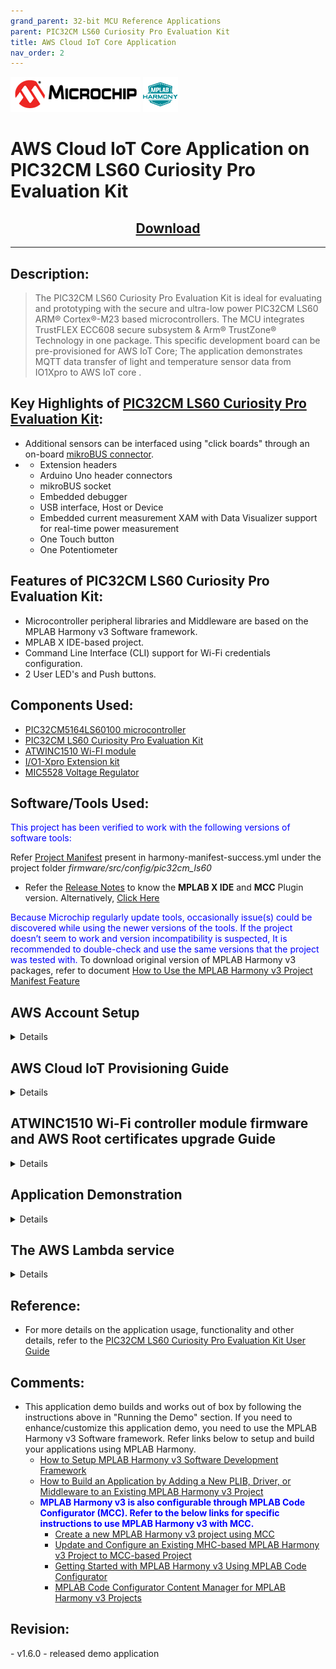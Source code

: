 ```yaml
---
grand_parent: 32-bit MCU Reference Applications
parent: PIC32CM LS60 Curiosity Pro Evaluation Kit
title: AWS Cloud IoT Core Application
nav_order: 2
---
```

<img src = "images/microchip_logo.png">
<img src = "images/microchip_mplab_harmony_logo_small.png">

<h1> AWS Cloud IoT Core Application on PIC32CM LS60 Curiosity Pro Evaluation Kit </h1>
<h2 align="center"> <a href="https://github.com/Microchip-MPLAB-Harmony/reference_apps/releases/latest/download/pic32cm_ls60_aws_iot_core" > Download </a> </h2>



-----

<h2> Description: </h2>

> The PIC32CM LS60 Curiosity Pro Evaluation Kit is ideal for evaluating and prototyping with the secure and ultra-low power PIC32CM LS60 ARM® Cortex®-M23 based microcontrollers. The MCU integrates TrustFLEX ECC608 secure subsystem & Arm® TrustZone® Technology in one package. This specific development board can be pre-provisioned for AWS IoT Core; The application demonstrates MQTT data transfer of light and temperature sensor data from IO1Xpro to AWS IoT core .

## Key Highlights of [ PIC32CM LS60 Curiosity Pro Evaluation Kit](https://www.microchip.com/en-us/development-tool/EV76R77A):

* Additional sensors can be interfaced using "click boards" through an on-board [mikroBUS connector](https://www.mikroe.com/click).
* - Extension headers
  - Arduino Uno header connectors
  - mikroBUS socket
  - Embedded debugger
  - USB interface, Host or Device
  - Embedded current measurement XAM with Data Visualizer support for real-time power measurement
  - One Touch button
  - One Potentiometer

<h2> Features of PIC32CM LS60 Curiosity Pro Evaluation Kit: </h2>

* Microcontroller peripheral libraries and Middleware are based on the MPLAB Harmony v3 Software framework.
* MPLAB X IDE-based project.
* Command Line Interface (CLI) support for Wi-Fi credentials configuration.
* 2 User LED's and Push buttons.

<h2> Components Used: </h2>

- [PIC32CM5164LS60100 microcontroller](https://www.microchip.com/en-us/product/PIC32CM5164LS60100)
- [PIC32CM LS60 Curiosity Pro Evaluation Kit](https://www.microchip.com/en-us/development-tool/EV76R77A)
- [ATWINC1510 Wi-FI module](https://www.microchip.com/wwwproducts/en/ATwinc1500)
- [I/O1-Xpro Extension kit](https://www.microchip.com/en-us/development-tool/ATIO1-XPRO)
- [MIC5528 Voltage Regulator](https://www.microchip.com/en-us/product/MIC5528)

<h2> Software/Tools Used: </h2>

<span style="color:blue"> This project has been verified to work with the following versions of software tools:</span>  

Refer [Project Manifest](./firmware/NonSecure/firmware/src/config/pic32cm_ls60/harmony-manifest-success.yml) present in harmony-manifest-success.yml under the project folder *firmware/src/config/pic32cm_ls60*

- Refer the [Release Notes](../../../release_notes.md#development-tools) to know the **MPLAB X IDE** and **MCC** Plugin version. Alternatively, [Click Here](https://github.com/Microchip-MPLAB-Harmony/reference_apps/blob/master/release_notes.md#development-tools)  

<span style="color:blue"> Because Microchip regularly update tools, occasionally issue(s) could be discovered while using the newer versions of the tools. If the project doesn’t seem to work and version incompatibility is suspected, It is recommended to double-check and use the same versions that the project was tested with. </span> To download original version of MPLAB Harmony v3 packages, refer to document [How to Use the MPLAB Harmony v3 Project Manifest Feature](https://ww1.microchip.com/downloads/en/DeviceDoc/How-to-Use-the-MPLAB-Harmony-v3-Project-Manifest-Feature-DS90003305.pdf)

<h2> <a id="aws_demo_account_setup"> </a> </h2>

<h2> AWS Account Setup </h2>

<details>
  <summary> Details
</summary>

To run the AWS Cloud IoT core solution, an AWS account is required. The following are the steps to configure an AWS account.

Amazon Web Services (AWS) provides computing services for a fee. Some are offered for free on a trial or small-scale basis. By signing up for your AWS account, you are establishing an account to access a wide range of computing services.

Think of your AWS account as your root account for AWS services. It is very powerful and gives you complete access. Be sure to protect your username and password. You control access to your AWS account by creating individual users and groups using the Identity and Access Management (IAM) Console. You also assign policies (permissions) to the group from the IAM Console.

<h3> Create your own AWS account </h3>

1. Create AWS account. Go to [AWS](https://aws.amazon.com) website and follow instructions to create your own AWS account. Additional details can be found at [create and activate a new AWS account.](https://aws.amazon.com/premiumsupport/knowledge-center/create-and-activate-aws-account)  

2. Secure root account with MFA (multi-factor authentication)  
   This is an important step to better secure your root account against attackers. Anyone logging in not only needs to know the password, but also a constantly changing code generated by an MFA device.  
   AWS recommends a number of MFA device options at the following link: https://aws.amazon.com/iam/details/mfa/  
   The quickest solution is a virtual MFA device running on a phone. These apps provide the ability to scan the QR code AWS will generate to set up the MFA device.  
   
       a. Return to https://aws.amazon.com/ and click the Sign In to the Console.  
       b. If it asks for an IAM user name and password, select the Sign-in using root account credentials link.  
       c. Enter the email and password for your AWS account.
       d. Under Find Services search for IAM and select it to bring up the Identity and Access Management options.  
       e. Click on Activate MFA (Multi-factor Authentication) on your root account.  
       f. Create an admin IAM user AWS best practices recommend not using your root account for standard administrative tasks, but to create a special admin user for those tasks. See https://docs.aws.amazon.com/IAM/latest/UserGuide/best-practices.html#lock-away-credentials  

3. Follow the instructions at https://docs.aws.amazon.com/IAM/latest/UserGuide/getting-started_create-admin-group.html for creating an admin user.  

4. Enable MFA (multi-factor authentication) for the admin user. See https://docs.aws.amazon.com/IAM/latest/UserGuide/best-practices.html#enable-mfa-for-privileged-users

<h3> Configuring the account using CloudFormation Templates  </h3>

The usage of a custom PKI with TrustFLEX devices uses the Just-In-Time Registration (JITR) feature of AWS IoT Core. This feature requires a number of resources setup with an AWS account to work. The creation of these resources is automated through the AWS CloudFormation service.  

1. Sign into the [AWS console](https://aws.amazon.com/) using the admin user created in the previous section.  

2. Change to region to ***US East (Ohio) (a.k.a. us-east-2)***. This is done from a dropdown in the top right of the console webpage after logging in.  

3. Under ***Find Services*** search for ***CloudFormation*** and select it to bring up that service.  

4. Click ***Create Stack*** button.  

5. Select Upload a template file from the page of the stack creation.   

6. Click Choose file and upload the **aws-zero-touch-full-setup.yaml** file.  
    **Note**: If running from a China region, you’ll need to select the aws-zero-touch-full- setup-cn.yaml instead. These files are available in **~/.trustplatform** folder.  

7. Click ***Next*** to move on to the stack details.  

8. Enter ***TrustFLEX*** as the stack name. Actual name isn’t important, just has to be unique.  

9. Enter a password for the user that will be created to run the demo under UserPassword.  

10. Click ***Next*** to move on to the stack options. Nothing needs to be changed here.  

11. Click ***Next*** to move on to the stack review.  

12. Check the acknowledgment box regarding IAM resources at the bottom of the page.  

13. Click ***Create Stack*** to start the resource creation.  

14. Wait until the stack creation completes. This can take a few minutes. Once done, the stack you created will show as CREATE_COMPLETE.  

15. Save demo credentials. Click the Outputs tab for the stack to see the credentials to be saved.  

16. Save the credentials to **aws_credentials.yaml** file in **"~/.trustplatform/aws_credentials.yaml"** folder.  
    **Note**: **~** Indicates windows home directory is /user/username 

</details>

<h2> <a id="AWS_Cloud_IoT_Provisioning_Guide"> </a> </h2>

<h2> AWS Cloud IoT Provisioning Guide </h2>

<details>
  <summary> Details
</summary>

<span style="color:red"> **If this is the first time you are building/running this version of the demo, you must complete this step before proceeding further. Otherwise, you may skip this step.** </span>

1. Install Trust Platform Design Suite version 2 [TPDSv2](https://www.microchip.com/en-us/product/SW-TPDSV2#Software)

2. Launch Trust Platform Design Suite v2 from windows search bar, a window launches as shown below  
   
   <img src ="./images/tpds1.png">

3. Select "Trust Platform Design Suite" in **webviews** and Click on **Usecases**  
   
   <img src="./images/tpds2.png">

4. In **Select Security Solution**, Under **Use Cases** select **AWS IoT Authentication**
    ![](./images/tpds3.png)

5. Scroll Down and in **Available solution by provisioning flow** select **AWS IoT Authentication** under **PIC32CMLS60**  
   
   <img title="" src="./images/tpds4.png" alt="">

6. A Usecase gets launched. click on **AWS IoT Authentication-PIC32CMLS60** from the **Usescases**  
   
   <img title="" src="./images/tpds6.png" alt="">

7. AWS Cloud Connect – IoT Authentication page launches as shown below  
   
   <img title="" src="./images/tpds6.png" alt="">

8. Scroll down and select PIC32CMLS60 Curiosity Pro Evaluation kit if not selected  
    ![](./images/tpds12.png)

9. Connect both the debug and Traget USB to PIC32CMLS60 Curiosity pro evaluation kit to PC running Trust Platform Design Suite.Connect the WINC1500-Xpro to EXT3 of the Kit.

10. Scroll down to transaction diagram  
    
    <img src="./images/tpds7.png">

11. Click on Icon **1** and wait till a green right mark appears.  
    
    <img src="./images/tpds8.png">

12. Sequentially Click on Icon **2**, **3** and **4**  
    
    <img title="" src="./images/tpds9.png" alt="">

13. Note the output in the output window on the right side

14. Once the use case steps are executed successfully, click on **C Source Files** and navigate to **.trustplatform\pic32cmls60_cloud_connect** and copy the **aws_connect.h** file
    
    ![](.\images\tpds13.png)

15. Replace the aws_config.h file in the **project folder(pic32cm_ls60_aws_iot_core)** with the file that was copied in the above step
    
    ![](.\images\tpds15.png)

</details>

<h2> <a id="WINC_Firmware_upgrade"> </a> </h2>

<h2> ATWINC1510 Wi-Fi controller module firmware and AWS Root certificates upgrade Guide </h2>

<details>
  <summary> Details
</summary>

- Navigate to the **utilities** folder inside the project directory **(pic32cm_ls60_aws_iot_core)**  
  
  ![](.\images\sb1.png)

- Follow the steps in readme.md file inside the folder to do the WINC firmware upgrade.

</details>

<h2> Application Demonstration </h2>

<details>
  <summary> Details
</summary>

The following sections describes the steps to run the application.  

<h3> 1. How to setup the PIC32CMLS60 Development Board  </h3>

- Connect the Debug USB port of PIC32CMLS60 Curiosity pro evaluation kit to the host PC's USB port to power-up the board.  
  
  <img title="" src="./images/kitsetup.png" alt=""> 

- The board must be connected through a USB port to perform a firmware upgrade 

- Connect the WINC1500-Xpro to EXT3 and IO1-Xpro to EXT2 of the PIC32CMLS60 Curiosity pro evaluation kit.

- Use MPLAB X IDE to Program. 

- Configure the Wi-Fi Credentials using **Wi-Fi configuration through CLI** method explained Below.  

<h3> 2. Firmware upgrade and Wi-Fi configuration process </h3>

<h4> Firmware upgrade through MPLAB X IDE </h4>

- Connect the kit to the PC.Open MPLABX IDE and Click on the open project icon as shown below  
  
    ![](.\images\tpds16.png) 

- Open the project file **(pic32cm_ls60_cpro_NonSecure.X )** file as shown below
  
  ![](.\images\tpds14_1.png)

- Once the project is opened in the IDE Click on the **Make and Program** icon as shown below and wait till the **Programming complete** message.
  
  ![](.\images\tpds17.png)

<h4> Firmware upgrade through MPLAB X IDE </h4>
- Most developers usually follow this method to program the .hex file from the MPLAB X IDE environment.(Navigate to hex folder inside the project directory as shown in the below image)

![](./images/firmware_upg1.png)

<h4> Wi-Fi configuration through CLI </h4>

- Open a terminal application on the host PC for the virtual COM port of the connected PIC32CMLS60 Curiossity pro evaluation kit, with 115200-8-None-1 settings.  

- Just enter the below command to set the Wi-Fi credentials.<br>
  
    ***`wifi < SSID >,< PASSWORD >,< SECURITY TYPE >`***  
    example : ***`wifi MCHP_test,Asdfghjk,2`***  
  
  **Note**:No need of repeating this step every time while running the demo, Device remembers last used WiFi credentials and try to connect to it. If WiFi credentials changes, this step should be performed.

<h3> 3. Running the demo application </h3>

- After a successful connection, the PIC32CMLS60 Curisity Pro Evaluation kit pushes the real-time light and temperature sensors data of the IO1Xpro to the AWS IoT cloud. Toggling of LED0 (Green LED) indicates the same.
  
  Red LED (LED1) indicates that the WiFi is not connected.
  
  **Note**: Only Temperature data is pushed by default.Light data is pushed when SW0 is pressed and pressing SW1 stops the publishing of Light sensor data.
  
    ![](./images/aws.png)  
  
    **Note :** AWS cloud path to visualize the data pushed from the device "AWS IOT > Manage > Things > ThingNAME (ThingNAME = device_serialnumber) > classic Shadow"  

</details>

<h2> The AWS Lambda service </h2>

<details>
  <summary> Details
</summary>

AWS Lambda is a service that enables code to be run in the cloud without worrying about things like provisioning, server management, and scalability. It natively supports many different programming languages, and interfaces with a wide range of other AWS services to facilitate cloud development.

we will use AWS Lambda to transfer temperature and light sensor data from SAM-IoT Development Board to cloud watch. The main concept that we will focus on is how to route data between AWS Lambda and AWS IoT Core.

1. Sensor data is sent from connected devices to the AWS Cloud as MQTT messages.
2. The data is forwarded from AWS IoT Core to AWS Lambda, where it is routed to cloud watch for plotting the graph.

<h3> Creating a Role in AWS IAM </h3>

1. Sign in to the ***[AWS Management Console](https://aws.amazon.com/console/)*** and select the ***IAM*** service.

2. Select ***Roles*** under ***Access Management*** in the menu on the left-hand side

3. Click ***Create role***.

4. Select ***AWS service*** as the trusted entity.

5. Select ***Lambda*** as the use case.

6. Click ***Next: Permissions***.

7. Attach the ***AWSIoTDataAccess***, ***CloudWatchFullAccess*** and ***AWSLambdaBasicExecutionRole*** permission policies by using the search bar and ticking the relevant boxes. This will allow our Lambda function to send data to the AWS IoT Core and use Amazon CloudWatch logs. We will not cover Amazon CloudWatch in this tutorial, but it could be a useful tool for debugging your application later on.

8. Click ***Next: Tags***.

9. Click ***Next: Review***.

10. Enter ***Lambda_IoT_role*** as the Role name.

11. Click ***Create role***

<h3> Designing an AWS Lambda function </h3>

<h4> Creating an empty Lambda function </h4>

AWS Lambda is a service that enables us to run code in the cloud without worrying about server management. It can be set up to send and receive data from many different services, such as AWS IoT Core, which we will make use of in this tutorial. To create an AWS Lambda function:

1. Sign in to the ***AWS Management Console*** and select the ***Lambda*** service.

2. Select ***Functions*** in the menu on the left-hand side.

3. Click on ***Create function***.

4. Choose ***Author from scratch***.

5. Enter ***iot_Core_to_CwMetrics*** as the Function name.

6. Select ***Python 3.8*** as the Runtime.

7. Expand ***Choose or create an execution*** role under ***Permissions*** and select ***Use an existing role***.

8. Select the ***Lambda_IoT_role*** that we defined earlier

9. Click on ***Create function***.

When the AWS Lambda function has been successfully created, the user should be redirected to the Configuration page for the iot_Core_to_CwMetrics function. This page can also be found by selecting Functions in the menu on the left-hand side in AWS Lambda and then selecting the function from the list.

<h3> Triggering the Lambda function for relevant MQTT packages </h3>

The next step is to configure the Lambda function to trigger when messages containing sensor data are published over MQTT in AWS IoT Core:

1. On the Lambda function's configuration page, expand the ***Designer*** panel.

2. Click on ***Add trigger***.

3. Select ***AWS IoT*** as the trigger in the dropdown menu.

4. Select ***Custom IoT rule***.

5. In the ***Rule*** dropdown, select ***Create new rule***.

6. Enter ***RouteSensorData*** as the Rule name.

7. Enter ***SELECT * FROM "$aws/things/ThingName/shadow/#"*** as the Rule query statement.  
   **NOTE :** ThingName is the unique serial number of the device

8. Click ***Add***.

<h3> Implementing the Lambda function  </h3>

1. Ensure that the ***iot_Core_to_CwMetrics*** function is selected in the Designer panel.

2. Paste the following Python code in the editor in the Function code panel
   
   ```
    import json # Python library for dealing with JSON objects
    import boto3 # boto3 is the AWS SDK for Python
   
    cloudwatch = boto3.client('cloudwatch')
   
    #Define payload attributes that may be changed based on device message schema
    ATTRIBUTES = ['temperature','light','state','reported']
   
    # Define CloudWatch namespace
    CLOUDWATCH_NAMESPACE = "thingls60/MonitorMetrics"
   
    # Define function to publish the metric data to CloudWatch
    def cw(topic, metricValue, metricName):
        metric_data = {
            'MetricName': metricName,
            'Dimensions': [{'Name': 'topic', 'Value': topic}],
            'Unit': 'None',
            'Value': metricValue,
            'StorageResolution': 1
        }
   
        cloudwatch.put_metric_data(MetricData=[metric_data],Namespace=CLOUDWATCH_NAMESPACE)
        return
   
    # Define the handler to loop through all the messages and looks to see if the message    attributes
    # include light or temp and calls the cw() function if so to publish the custom metrics    to Amazon CloudWatch
    def lambda_handler(event, context):
        my = list(event.values())
        my_list = list(my[0].values())
        print(my_list[0])
   
        for e in my_list[0]:
            print("Received a message: {}".format(str(e)))
            print(e) # Potential test point
   
            # Iterate through each attribute we'd like to publish
            for attribute in ATTRIBUTES:
                # Validate the event payload contains the desired attribute
                if attribute  in e:
                    print("publishing {} to CloudWatch".format(attribute))
                    cw("PIC32CMLS", my_list[0][attribute], attribute)
        return event
   ```

3. Click ***Save***

<h3> Visualizing sensor data in cloudwatch </h3>
1. Search **CloudWatch** in AWS search box and open it  
   <img src = "./images/cw1.png">
2. Click on **Dashboard** on the right side of the window under CloudWatch  
   <img src = "./images/cw2.png">
3. Click on **Create Dashboard**  
   <img src = "./images/cw3.png">
4. Enter Dashboard name as **pic32cmls60_dashboard** and click on Create Dashboard  
   <img src = "./images/cw4.png">
5. Under Add widget Select **Number**  
   <img src = "./images/cw5.png">
6. Under Add metric graph, select **thingls60/MonitorMetrics** and then **topic**  
   <img src = "./images/cw6.png">  
   <img src = "./images/cw7.png">
7. Under **Metrics**, select BOTH **PIC32CMLS** temperature and light metrics  
   <img src = "./images/cw8.png">
8. Navigate to **Graphed metrics** and change the period to 1 second in both temperature and light metrics. Then click on **Create widget**
   <img src = "./images/cw9.png">
10. Click **Save dashboard**

11. This Dashboard page refreshes every 10 seconds and update the sensor data.
    **Note : ** Your custom dashboard can be found in **CloudWatch > Dashboards > your dash board name** **(here it is pic32cmls60_dashboard).The *non-secure temperature* data is shown by default.To view *secure light sensor* data press SW0 on the PIC32CMLS60 curiosity pro evaluation kit.To stop viewing it press SW1**.                

</details>

<h2> Reference: </h2>

- For more details on the application usage, functionality and other details, refer to the [PIC32CM LS60 Curiosity Pro Evaluation Kit User Guide](https://ww1.microchip.com/downloads/aemDocuments/documents/MCU32/ProductDocuments/UserGuides/70005443E.pdf)

<h2> Comments:    </h2>

- This application demo builds and works out of box by following the instructions above in "Running the Demo" section. If you need to enhance/customize this application demo, you need to use the MPLAB Harmony v3 Software framework. Refer links below to setup and build your applications using MPLAB Harmony.
  - [How to Setup MPLAB Harmony v3 Software Development Framework](https://ww1.microchip.com/downloads/en/DeviceDoc/How_to_Setup_MPLAB_%20Harmony_v3_Software_Development_Framework_DS90003232C.pdf)
  - [How to Build an Application by Adding a New PLIB, Driver, or Middleware to an Existing MPLAB Harmony v3 Project](http://ww1.microchip.com/downloads/en/DeviceDoc/How_to_Build_Application_Adding_PLIB_%20Driver_or_Middleware%20_to_MPLAB_Harmony_v3Project_DS90003253A.pdf)  
  - <span style="color:blue"> **MPLAB Harmony v3 is also configurable through MPLAB Code Configurator (MCC). Refer to the below links for specific instructions to use MPLAB Harmony v3 with MCC.**</span>
    - [Create a new MPLAB Harmony v3 project using MCC](https://microchipdeveloper.com/harmony3:getting-started-training-module-using-mcc)
    - [Update and Configure an Existing MHC-based MPLAB Harmony v3 Project to MCC-based Project](https://microchipdeveloper.com/harmony3:update-and-configure-existing-mhc-proj-to-mcc-proj)
    - [Getting Started with MPLAB Harmony v3 Using MPLAB Code Configurator](https://www.youtube.com/watch?v=KdhltTWaDp0)
    - [MPLAB Code Configurator Content Manager for MPLAB Harmony v3 Projects](https://www.youtube.com/watch?v=PRewTzrI3iE)

<h2> Revision: </h2>
- v1.6.0 - released demo application

